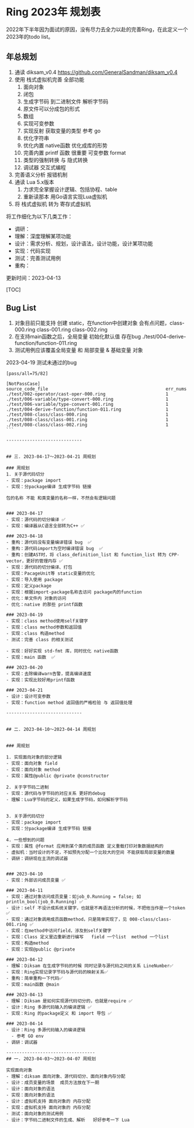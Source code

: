 # Ring 2023年 规划表

2022年下半年因为面试的原因，没有尽力去全力以赴的完善Ring，在此定义一个2023年的todo list。

## 年总规划

1. 通读 diksam_v0.4 https://github.com/GeneralSandman/diksam_v0.4
2. 使用 栈式虚拟机完善 全部功能
   1. 面向对象
   2. 闭包
   3. 生成字节码 到二进制文件 解析字节码
   4. 原文件可以分成包的形式
   5. 数组  
   6. 实现可变参数
   7. 实现反射 获取变量的类型 参考 go
   8. 优化字符串
   9. 优化内置 native函数  优化成库的形势
   10. 完善内置 printf 函数  很重要  可变参数 format
   11. 类型的强制转换 与 隐式转换
   12. 调试器 交互式编程
3. 完善语义分析 报错机制
4. 通读 Lua 5.x版本
   1. 力求完全掌握设计逻辑、包括协程、table
   2. 重新读那本 用Go语言实现Lua虚拟机
5. 将 栈式虚拟机 转为 寄存式虚拟机


将工作细化为以下几类工作：
- 调研：
- 理解：深度理解某项功能
- 设计：需求分析、规划，设计语法，设计功能，设计某项功能
- 实现：代码实现
- 测试：完善测试用例
- 重构：

更新时间：2023-04-13

[TOC]


## Bug List

1. 对象目前只能支持 创建 static，在function中创建对象 会有点问题，class-000.ring class-001.ring class-002.ring
2. 在支持main函数之后，全局变量 初始化默认值 存在bug  ./test/004-derive-function/function-011.ring
3. 测试用例应该覆盖全局变量 和 局部变量   &  基础变量 对象


2023-04-19 测试未通过的bug
````
[pass/all=75/82]

[NotPassCase]
source_code_file                                             err_nums
./test/002-operator/cast-oper-000.ring                       1
./test/006-variable/type-convert-000.ring                    1
./test/006-variable/type-convert-001.ring                    1
./test/004-derive-function/function-011.ring                 1
./test/008-class/class-000.ring                              1
./test/008-class/class-001.ring                              1
./test/008-class/class-002.ring                              1
```

-----------------------------


## 三. 2023-04-17～2023-04-21 周规划

### 周规划
1. 关于源代码切分
- 实现：package import 
- 实现：分package编译 生成字节码 链接

包的名称 不能 和类变量的名称一样，不然会有逻辑问题


### 2023-04-17
- 实现：源代码的切分编译 ✅
- 实现：编译器从C语言全部转为C++ ✅

### 2023-04-18
- 重构：源代码没有变量编译错误 bug  ✅
- 重构：源代码import为空时编译错误 bug  ✅
- 重构：创建AST时，将 class_definition_list 和 function_list 转为 CPP-vector，更好的管理内存 ✅
- 实现：源代码的切分编译、打包
- 实现：PacageUnit等 static变量的优化 
- 实现：导入使用 package
- 实现：定义package
- 实现：根据import-package名称去访问 package内的function
- 优化：单文件内 对象的访问
- 优化：native 的那些 printf函数

### 2023-04-19 
- 实现：class method使用self关键字
- 实现：class method参数和返回值
- 实现：class 构造method
- 测试：完善 class 的相关测试

- 实现：好好实现 std-fmt 库，同时优化 native函数
- 实现：main 函数  ✅

### 2023-04-20
- 实现：去除编译warn告警，提高编译速度
- 实现：实现比较好用printf函数

### 2023-04-21
- 设计：设计可变参数
- 实现：function method 返回值的严格检验 与 返回值处理

-----------------------------


## 二. 2023-04-10～2023-04-14 周规划


### 周规划

1. 实现面向对象的部分逻辑
- 实现：面向对象 field
- 实现：面向对象 method
- 实现：属性@public @private @constructor

2. 关于字节码二进制
- 实现：源代码与字节码的对应关系 更好的debug
- 理解：Lua字节码的定义，如果生成字节码，如何解析字节码


3. 关于源代码切分
- 实现：package import 
- 实现：分package编译 生成字节码 链接

4. 一些想到的问题
- 实现：属性 @format 应用到某个类的成员函数 定义重载打印对象数据结构的
- 虚拟机：当时设计的不足，不如预先分配一个比较大的空间 不能获取局部变量的数量
- 调研：调研现在主流的调试器


### 2023-04-10
- 实现：外部访问成员变量 ✅

### 2023-04-11
- 实现：通过对象访问成员变量：如job_0.Running = false; 如 println_bool(job_0.Running) ✅
- 设计：self 不设计成系统关键字，也就是不再语法分析的时候，不把他当作是一个token ✅
- 实现：通过对象调用成员函数method，只是简单实现了，见 008-class/class-001.ring ✅
- 实现：在method中访问field，涉及到self关键字
- 实现：Class 定义里边重新进行编写   field 一个list  method 一个list
- 实现：构造method
- 实现：实现@public @private

### 2023-04-12
- 理解：Diksam 在生成字节码的时候 同时记录与源代码之间的关系 LineNumber✅
- 实现：Ring实现记录字节码与源代码的映射关系✅
- 重构：简单重构一下代码✅
- 实现：main函数 @main

### 2023-04-13
- 理解：Diksam 是如何实现源代码切分的，也就是require ✅
- 设计：Ring 多源代码输入的编译逻辑 ✅
- 实现：Ring 的package定义 和 import 导包 ✅

### 2023-04-14
- 设计：Ring 多源代码输入的编译逻辑
  - 参考 GO env
- 调研：调试器

----------------------------------
## 一. 2023-04-03～2023-04-07 周规划

实现面向对象
- 理解：diksam 面向对象、源代码切分、面向对象内存分配
- 设计：成员变量的场景  成员方法放在下一期
- 设计：面向对象的语法
- 实现：面向对象的语法
- 设计：虚拟机支持 面向对象的 内存分配
- 实现：虚拟机支持 面向对象的 内存分配
- 测试：面向对象的测试用例
- 设计：字节码二进制文件的生成、解析   好好参考一下 Lua
